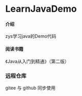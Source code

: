 # LearnJavaDemo

#### 介绍
zys学习java的Demo代码

#### 阅读书籍
《Java从入门到精通》（第二版）

### 远程仓库
gitee 与 github 同步使用